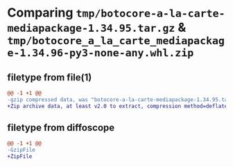 # Comparing `tmp/botocore-a-la-carte-mediapackage-1.34.95.tar.gz` & `tmp/botocore_a_la_carte_mediapackage-1.34.96-py3-none-any.whl.zip`

## filetype from file(1)

```diff
@@ -1 +1 @@
-gzip compressed data, was "botocore-a-la-carte-mediapackage-1.34.95.tar", last modified: Wed May  1 01:06:31 2024, max compression
+Zip archive data, at least v2.0 to extract, compression method=deflate
```

## filetype from diffoscope

```diff
@@ -1 +1 @@
-GzipFile
+ZipFile
```


